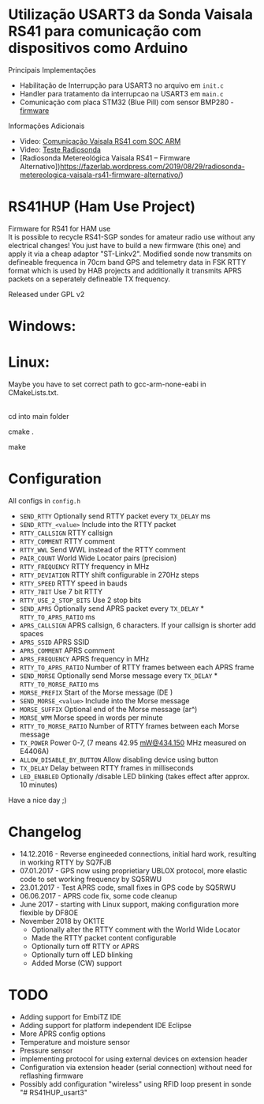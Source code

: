 # Utilização USART3 da Sonda Vaisala RS41 para comunicação com dispositivos como Arduino
Principais Implementações
- Habilitação de Interrupção para USART3 no arquivo em ```init.c``` 
-  Handler para tratamento da interrupcao na USART3 em ```main.c``` 
- Comunicação com placa STM32 (Blue Pill) com sensor BMP280 - [firmware](https://github.com/fazerlab/RS41HUP_usart3/tree/master/bmp280i2c)

Informações Adicionais
- Video: [Comunicação Vaisala RS41 com SOC ARM](https://www.youtube.com/watch?v=8G1iGRDWAF8)
- Video: [Teste Radiosonda](https://www.youtube.com/watch?v=w0fxCEc3AZw)
- [Radiosonda Metereológica Vaisala RS41 – Firmware Alternativo])https://fazerlab.wordpress.com/2019/08/29/radiosonda-metereologica-vaisala-rs41-firmware-alternativo/)

# RS41HUP (Ham Use Project)
Firmware for RS41 for HAM use<br>
It is possible to recycle RS41-SGP sondes for amateur radio use without any electrical changes! You just have to build a new firmware (this one) and apply it via a cheap adaptor "ST-Linkv2". Modified sonde now transmits on defineable frequenca in 70cm band GPS and telemetry data in FSK RTTY format which is used by HAB projects and additionally it transmits APRS packets on a seperately defineable TX frequency.

Released under GPL v2


# Windows:


# Linux:
Maybe you have to set correct path to gcc-arm-none-eabi in CMakeLists.txt.<br><br>

cd into main folder

cmake .

make

# Configuration
All configs in ```config.h```

* ```SEND_RTTY``` Optionally send RTTY packet every ```TX_DELAY``` ms
* ```SEND_RTTY_<value>``` Include <value> into the RTTY packet
* ```RTTY_CALLSIGN``` RTTY callsign
* ```RTTY_COMMENT``` RTTY comment
* ```RTTY_WWL``` Send WWL instead of the RTTY comment
* ```PAIR_COUNT``` World Wide Locator pairs (precision)
* ```RTTY_FREQUENCY``` RTTY frequency in MHz
* ```RTTY_DEVIATION``` RTTY shift configurable in 270Hz steps
* ```RTTY_SPEED``` RTTY speed in bauds
* ```RTTY_7BIT``` Use 7 bit RTTY
* ```RTTY_USE_2_STOP_BITS``` Use 2 stop bits
* ```SEND_APRS``` Optionally send APRS packet every ```TX_DELAY``` * ```RTTY_TO_APRS_RATIO``` ms
* ```APRS_CALLSIGN``` APRS callsign, 6 characters. If your callsign is shorter add spaces
* ```APRS_SSID``` APRS SSID
* ```APRS_COMMENT``` APRS comment
* ```APRS_FREQUENCY``` APRS frequency in MHz
* ```RTTY_TO_APRS_RATIO``` Number of RTTY frames between each APRS frame
* ```SEND_MORSE``` Optionally send Morse message every ```TX_DELAY``` * ```RTTY_TO_MORSE_RATIO``` ms
* ```MORSE_PREFIX``` Start of the Morse message (DE <callsign>)
* ```SEND_MORSE_<value>``` Include <value> into the Morse message
* ```MORSE_SUFFIX``` Optional end of the Morse message (ar^)
* ```MORSE_WPM``` Morse speed in words per minute
* ```RTTY_TO_MORSE_RATIO``` Number of RTTY frames between each Morse message
* ```TX_POWER``` Power 0-7, (7 means 42.95 mW@434.150 MHz measured on E4406A)
* ```ALLOW_DISABLE_BY_BUTTON``` Allow disabling device using button
* ```TX_DELAY``` Delay between RTTY frames in milliseconds
* ```LED_ENABLED``` Optionally /disable LED blinking (takes effect after approx. 10 minutes)


Have a nice day ;)

# Changelog
 * 14.12.2016 - Reverse engineeded connections, initial hard work, resulting in working RTTY by SQ7FJB
 * 07.01.2017 - GPS now using proprietiary UBLOX protocol, more elastic code to set working frequency by SQ5RWU
 * 23.01.2017 - Test APRS code, small fixes in GPS code by SQ5RWU
 * 06.06.2017 - APRS code fix, some code cleanup
 * June 2017 - starting with Linux support, making configuration more flexible by DF8OE
 * November 2018 by OK1TE
     * Optionally alter the RTTY comment with the World Wide Locator
     * Made the RTTY packet content configurable
     * Optionally turn off RTTY or APRS
     * Optionally turn off LED blinking
     * Added Morse (CW) support


# TODO
 * Adding support for EmbiTZ IDE
 * Adding support for platform independent IDE Eclipse
 * More APRS config options
 * Temperature and moisture sensor
 * Pressure sensor
 * implementing protocol for using external devices on extension header
 * Configuration via extension header (serial connection) without need for reflashing firmware
 * Possibly add configuration "wireless" using RFID loop present in sonde
"# RS41HUP_usart3" 
